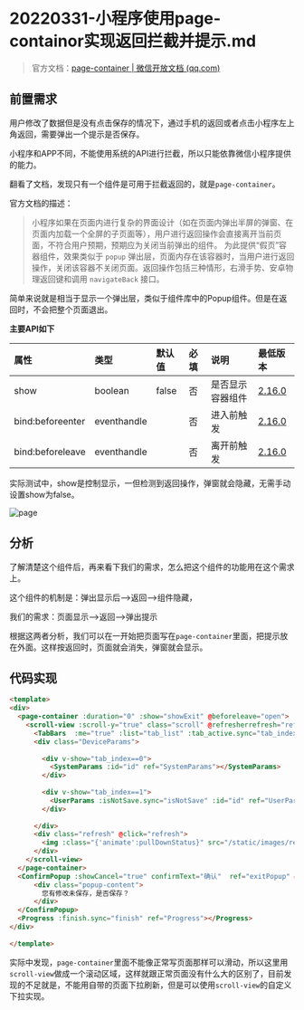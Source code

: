 # 20220331-小程序使用page-containor实现返回拦截并提示.md

> 官方文档：[page-container | 微信开放文档 (qq.com)](https://developers.weixin.qq.com/miniprogram/dev/component/page-container.html)

## 前置需求

用户修改了数据但是没有点击保存的情况下，通过手机的返回或者点击小程序左上角返回，需要弹出一个提示是否保存。

小程序和APP不同，不能使用系统的API进行拦截，所以只能依靠微信小程序提供的能力。

翻看了文档，发现只有一个组件是可用于拦截返回的，就是`page-container`。

官方文档的描述：

> 小程序如果在页面内进行复杂的界面设计（如在页面内弹出半屏的弹窗、在页面内加载一个全屏的子页面等），用户进行返回操作会直接离开当前页面，不符合用户预期，预期应为关闭当前弹出的组件。 为此提供“假页”容器组件，效果类似于 `popup` 弹出层，页面内存在该容器时，当用户进行返回操作，关闭该容器不关闭页面。返回操作包括三种情形，右滑手势、安卓物理返回键和调用 `navigateBack` 接口。

简单来说就是相当于显示一个弹出层，类似于组件库中的Popup组件。但是在返回时，不会把整个页面退出。

**主要API如下**

| 属性             | 类型        | 默认值 | 必填 | 说明             | 最低版本                                                     |
| :--------------- | :---------- | :----- | :--- | :--------------- | :----------------------------------------------------------- |
| show             | boolean     | false  | 否   | 是否显示容器组件 | [2.16.0](https://developers.weixin.qq.com/miniprogram/dev/framework/compatibility.html) |
| bind:beforeenter | eventhandle |        | 否   | 进入前触发       | [2.16.0](https://developers.weixin.qq.com/miniprogram/dev/framework/compatibility.html) |
| bind:beforeleave | eventhandle |        | 否   | 离开前触发       | [2.16.0](https://developers.weixin.qq.com/miniprogram/dev/framework/compatibility.html) |

实际测试中，show是控制显示，一但检测到返回操作，弹窗就会隐藏，无需手动设置show为false。



![page](https://s2.loli.net/2022/04/23/rdifC9bvTehxQRn.gif)

## 分析

了解清楚这个组件后，再来看下我们的需求，怎么把这个组件的功能用在这个需求上。

这个组件的机制是：弹出显示后-->返回-->组件隐藏，

我们的需求：页面显示-->返回-->弹出提示

根据这两者分析，我们可以在一开始把页面写在`page-container`里面，把提示放在外面。这样按返回时，页面就会消失，弹窗就会显示。

## 代码实现

```html
<template>
<div>
  <page-container :duration="0" :show="showExit" @beforeleave="open">
    <scroll-view :scroll-y="true" class="scroll" @refresherrefresh="refresh"  :refresher-triggered="pullDownStatus">
      <TabBars  :me="true" :list="tab_list" :tab_active.sync="tab_index" tab_height="105"/>
      <div class="DeviceParams">
      
        <div v-show="tab_index==0">
          <SystemParams :id="id" ref="SystemParams"></SystemParams>
        </div>
        
        <div v-show="tab_index==1">
          <UserParams :isNotSave.sync="isNotSave" :id="id" ref="UserParams"></UserParams>
        </div>
        
      </div>
      <div class="refresh" @click="refresh">
        <img :class="{'animate':pullDownStatus}" src="/static/images/refresh.png" alt="">
      </div>
    </scroll-view>
  </page-container>
  <ConfirmPopup :showCancel="true" confirmText="确认"  ref="exitPopup" @confirm="confirmPopup" @cancel="$nav('back')">
      <div class="popup-content">
        您有修改未保存，是否保存？
      </div>
  </ConfirmPopup>
  <Progress :finish.sync="finish" ref="Progress"></Progress>
</div>
  
</template>
```

实际中发现，`page-container`里面不能像正常写页面那样可以滑动，所以这里用`scroll-view`做成一个滚动区域，这样就跟正常页面没有什么大的区别了，目前发现的不足就是，不能用自带的页面下拉刷新，但是可以使用`scroll-view`的自定义下拉实现。
